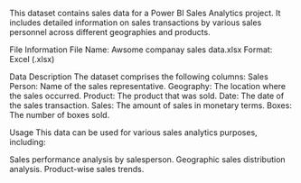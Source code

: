 This dataset contains sales data for a Power BI Sales Analytics project. It includes detailed information on sales transactions by various sales personnel across different geographies and products.

File Information
File Name: Awsome companay sales data.xlsx
Format: Excel (.xlsx)

Data Description
The dataset comprises the following columns:
Sales Person: Name of the sales representative.
Geography: The location where the sales occurred.
Product: The product that was sold.
Date: The date of the sales transaction.
Sales: The amount of sales in monetary terms.
Boxes: The number of boxes sold.

Usage
This data can be used for various sales analytics purposes, including:

Sales performance analysis by salesperson.
Geographic sales distribution analysis.
Product-wise sales trends.
